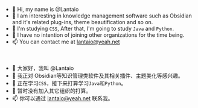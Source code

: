 * 👋 Hi, my name is @Lantaio
* 👀 I am interesting in knowledge management software such as Obsidian and it's related plug-ins, theme beautification and so on.
* 🌱 I'm studying `CSS`, After that, I'm going to study `Java` and `Python`.
* 💞️ I have no intention of joining other organizations for the time being.
* 📫 You can contact me at lantaio@yeah.net
<br />

* 👋 大家好，我叫 @Lantaio
* 👀 我正对 Obsidian等知识管理类软件及其相关插件、主题美化等感兴趣。
* 🌱 正在学习`CSS`，接下来打算学习`Java`和`Python`。
* 💞️ 暂时没有加入其它组织的打算。
* 📫 你可以通过 lantaio@yeah.net 联系我。
